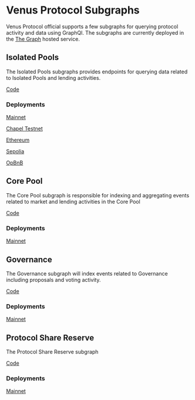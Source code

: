 # Venus Protocol Subgraphs

Venus Protocol official supports a few subgraphs for querying protocol activity and data using GraphQl. The subgraphs are currently deployed in the [The Graph](https://thegraph.com/hosted-service) hosted service.

## Isolated Pools
The Isolated Pools subgraphs provides endpoints for querying data related to Isolated Pools and lending activities.

[Code](https://github.com/VenusProtocol/subgraphs/tree/master/subgraphs/isolated-pools)

### Deployments
[Mainnet](https://api.thegraph.com/subgraphs/name/venusprotocol/venus-isolated-pools/graphql)

[Chapel Testnet](https://api.thegraph.com/subgraphs/name/venusprotocol/venus-isolated-pools-chapel/graphql)

[Ethereum](https://api.thegraph.com/subgraphs/name/venusprotocol/venus-isolated-pools-ethereum/graphql)

[Sepolia](https://thegraph.com/hosted-service/subgraph/venusprotocol/venus-isolated-pools-sepolia)

[OpBnB](https://open-platform-ap.nodereal.io/{apikey}/opbnb-mainnet-graph-query/subgraphs/name/venusprotocol/venus-isolated-pools-opbnb/graphql)

## Core Pool
The Core Pool subgraph is responsible for indexing and aggregating events related to market and lending activities in the Core Pool

[Code](https://github.com/VenusProtocol/subgraphs/tree/master/subgraphs/venus)

### Deployments
[Mainnet](https://api.thegraph.com/subgraphs/name/venusprotocol/venus-subgraph/graphql)

## Governance
The Governance subgraph will index events related to Governance including proposals and voting activity.

[Code](https://github.com/VenusProtocol/subgraphs/tree/master/subgraphs/venus-governance)

### Deployments
[Mainnet](https://api.thegraph.com/subgraphs/name/venusprotocol/venus-governance/graphql)

## Protocol Share Reserve
The Protocol Share Reserve subgraph

[Code](https://github.com/VenusProtocol/subgraphs/tree/develop/subgraphs/protocol-reserve)

### Deployments
[Mainnet](https://api.thegraph.com/subgraphs/name/venusprotocol/venus-protocol-reserve/graphql)
